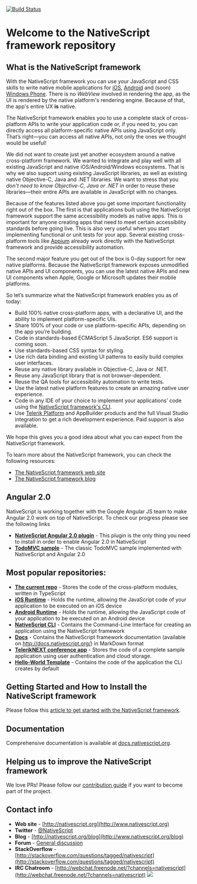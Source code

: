 [![Build Status](https://travis-ci.org/NativeScript/NativeScript.svg)](https://travis-ci.org/NativeScript/NativeScript)
# Welcome to the NativeScript framework repository 

## What is the NativeScript framework

With the NativeScript framework you can use your JavaScript and CSS skills to write native mobile applications for [iOS](https://www.apple.com/ios/), [Android](https://www.android.com/) and (soon) [Windows Phone](http://www.windowsphone.com/en-us). There is no *WebView* involved in rendering the app, as the UI is rendered by the native platform's rendering engine. Because of that, the app's entire UX **is** native.

The NativeScript framework enables you to use a complete stack of cross-platform APIs to write your application code or, if you need to, you can directly access all platform-specific native APIs using JavaScript only. That’s right—you can access all native APIs, not only the ones we thought would be useful!

We did not want to create just yet another ecosystem around a native cross-platform framework. We wanted to integrate and play well with all existing JavaScript and native iOS/Android/Windows ecosystems. That is why we also support using existing JavaScript libraries, as well as existing native Objective-C, Java and .NET libraries. We want to stress that you *don't need to know Objective-C, Java or .NET* in order to reuse these libraries—their entire APIs are available in JavaScript with no changes.
  
Because of the features listed above you get some important functionality right out of the box. The first is that applications built using the NativeScript framework support the same accessibility  models as native apps. This is important for anyone creating apps that need to meet certain accessibility standards before going live. This is also very useful when you start implementing functional or unit tests for your app. Several existing cross-platform tools like [Appium](http://www.appium.io) already work directly with the NativeScript framework and provide accessibility automation.
  
The second major feature you get out of the box is 0-day support for new native platforms. Because the NativeScript framework  exposes unmodified native APIs and UI components, you can use the latest native APIs and new UI components when Apple, Google or Microsoft updates their mobile platforms.
  
 So let’s summarize what the NativeScript framework enables you as of today:

 - Build 100% native cross-platform apps, with a declarative UI, and the ability to implement platform-specific UIs.
 - Share 100% of your code or use platform-specific APIs, depending on the app you’re building.
 - Code in standards-based ECMAScript 5 JavaScript. ES6 support is coming soon.
 - Use standards-based CSS syntax for styling.
 - Use rich data binding and existing UI patterns to easily build complex user interfaces.
 - Reuse any native library available in Objective-C, Java or .NET.
 - Reuse any JavaScript library that is not browser-dependent.
 - Reuse the QA tools for accessibility automation to write tests.
 - Use the latest native platform features to create an amazing native user experience.
 - Code in any IDE of your choice to implement your applications’ code using the [NativeScript framework's CLI](http://npmjs.org/nativescript).
 - Use  [Telerik Platform](http://platform.telerik.com) and AppBuilder products and the full Visual Studio integration to get a rich development experience. Paid support is also available.
   
We hope this gives you a good idea about what you can expect from the NativeScript framework.

To learn more about the NativeScript framework, you can check the following resources:

- [The NativeScript framework web site](http://www.nativescript.org)
- [The NativeScript framework blog](http://www.nativescript.org/blog)

## Angular 2.0
NativeScript is working together with the Google Angular JS team to make Angular 2.0 work on top of NativeScript. To check our progress please see the following links
- **[NativeScript Angular 2.0 plugin](https://www.npmjs.com/package/nativescript-angular)** - This plugin is the only thing you need to install in order to enable Angular 2.0 in NativeScript
- **[TodoMVC sample](//github.com/NativeScript/sample-ng-todomvc)** - The classic TodoMVC sample implemented with NativeScript and Angular 2.0

## Most popular repositories:
- **[The current repo](//github.com/NativeScript/NativeScript/)** - Stores the code of the cross-platform modules, written in TypeScript
- **[iOS Runtime](//github.com/NativeScript/ios-runtime/)** - Holds the runtime, allowing the JavaScript code of your application to be executed on an iOS device
- **[Android Runtime](//github.com/NativeScript/android-runtime)** - Holds the runtime, allowing the JavaScript code of your application to be executed on an Android device
- **[NativeScript CLI](//github.com/NativeScript/nativescript-cli)** - Contains the Command-Line Interface for creating an application using the NativeScript framework
- **[Docs](//github.com/NativeScript/docs)** - Contains the NativeScript framework documentation (available on http://docs.nativescript.org/) in MarkDown format
- **[TelerikNEXT conference app](//github.com/NativeScript/sample-TelerikNEXT)** - Stores the code of a complete sample application using user authentication and cloud storage.
- **[Hello-World Template](//github.com/NativeScript/template-hello-world)** - Contains the code of the application the CLI creates by default

## Getting Started and How to Install the NativeScript framework
Please follow this [article to get started with the NativeScript framework](http://docs.nativescript.org/getting-started).

## Documentation
Comprehensive documentation is available at [docs.nativescript.org](http://docs.nativescript.org).

## Helping us to improve the NativeScript framework
We love PRs! Please follow our [contribution guide](https://www.nativescript.org/contribute) if you want to become part of the project.

## Contact info
- **Web site** - [http://nativescript.org](http://www.nativescript.org)
- **Twitter** - [@NativeScript](http://twitter.com/NativeScript) 
- **Blog** - [http://nativescript.org/blog](http://www.nativescript.org/blog)
- **Forum** - [General discussion](https://groups.google.com/forum/#!forum/nativescript)
- **StackOverflow** - [http://stackoverflow.com/questions/tagged/nativescript](http://stackoverflow.com/questions/tagged/nativescript)
- **IRC Chatroom** - [http://webchat.freenode.net/?channels=nativescript](http://webchat.freenode.net/?channels=nativescript)
![](https://ga-beacon.appspot.com/UA-111455-24/nativescript/nativescript?pixel) 
